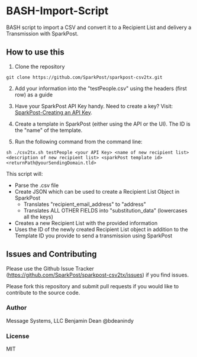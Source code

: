 BASH-Import-Script
==================

BASH script to import a CSV and convert it to a Recipient List and delivery a Transmission with SparkPost.

## How to use this

1. Clone the repository
```
git clone https://github.com/SparkPost/sparkpost-csv2tx.git
```

2. Add your information into the "testPeople.csv" using the headers (first row) as a guide

3. Have your SparkPost API Key handy. Need to create a key? Visit: [SparkPost-Creating an API Key](https://sparkpost.com/docs/create-api-key).

4. Create a template in SparkPost (either using the API or the UI). The ID is the "name" of the template.

5. Run the following command from the command line:
```
sh ./csv2tx.sh testPeople <your API Key> <name of new recipient list> <description of new recipient list> <sparkPost template id> <returnPath@yourSendingDomain.tld>
```

This script will:

* Parse the .csv file
* Create JSON which can be used to create a Recipient List Object in SparkPost
    * Translates "recipient_email_address" to "address"
    * Translates ALL OTHER FIELDS into "substitution_data" (lowercases all the keys)
* Creates a new Recipient List with the provided information
* Uses the ID of the newly created Recipient List object in addition to the Template ID you provide to send a transmission using SparkPost


## Issues and Contributing

Please use the Github Issue Tracker (https://github.com/SparkPost/sparkpost-csv2tx/issues) if you find issues.

Please fork this repository and submit pull requests if you would like to contribute to the source code.

### Author

Message Systems, LLC
    Benjamin Dean @bdeanindy

### License
MIT
